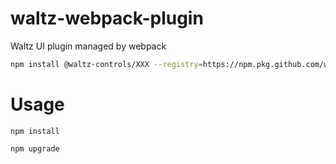 # waltz-webpack-plugin
Waltz UI plugin managed by webpack

```bash
npm install @waltz-controls/XXX --registry=https://npm.pkg.github.com/waltz-controls
```

# Usage

`npm install`

`npm upgrade`
